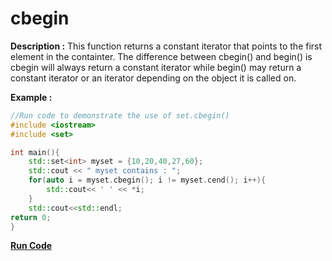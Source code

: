# cbegin

**Description :**
  This function returns a constant iterator that points to the first element in the containter. The difference between cbegin()
and begin() is cbegin will always return a constant iterator while begin() may return a constant iterator or an iterator depending
on the object it is called on.

**Example :**
```cpp
//Run code to demonstrate the use of set.cbegin()
#include <iostream>
#include <set>

int main(){
	std::set<int> myset = {10,20,40,27,60};
	std::cout << " myset contains : ";
	for(auto i = myset.cbegin(); i != myset.cend(); i++){
  		std::cout<< ' ' << *i;
	}
	std::cout<<std::endl;
return 0;
}
```
**[Run Code](https://ideone.com/KL14p4)**
